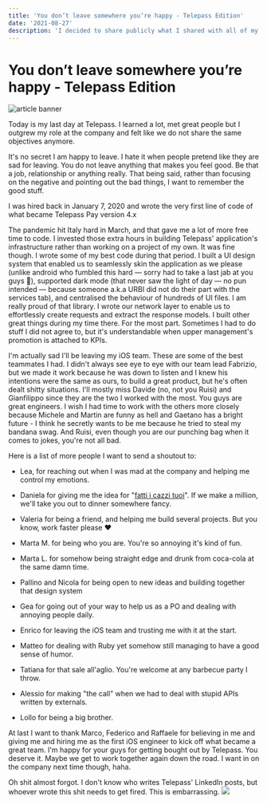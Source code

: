 ```yaml
---
title: 'You don’t leave somewhere you’re happy - Telepass Edition'
date: '2021-08-27'
description: 'I decided to share publicly what I shared with all of my colleagues at Telepass my last day there.'
---
```


# You don’t leave somewhere you’re happy - Telepass Edition

![article banner](/images/articles/goodbye-telepass/banner.png "banner")

Today is my last day at Telepass. I learned a lot, met great people but I outgrew my role at the company and felt like we do not share the same objectives anymore.

It's no secret I am happy to leave. I hate it when people pretend like they are sad for leaving. You do not leave anything that makes you feel good. Be that a job, relationship or anything really. That being said, rather than focusing on the negative and pointing out the bad things, I want to remember the good stuff.

I was hired back in January 7, 2020 and wrote the very first line of code of what became Telepass Pay version 4.x

The pandemic hit Italy hard in March, and that gave me a lot of more free time to code. I invested those extra hours in building Telepass' application's infrastructure rather than working on a project of my own. It was fine though. I wrote some of my best code during that period. I built a UI design system that enabled us to seamlessly skin the application as we please (unlike android who fumbled this hard — sorry had to take a last jab at you guys 🖤), supported dark mode (that never saw the light of day — no pun intended — because someone a.k.a URBI did not do their part with the services tab), and centralised the behaviour of hundreds of UI files. I am really proud of that library. I wrote our network layer to enable us to effortlessly create requests and extract the response models. I built other great things during my time there. For the most part. Sometimes I had to do stuff I did not agree to, but it's understandable when upper management's promotion is attached to KPIs.

I'm actually sad I'll be leaving my iOS team. These are some of the best teammates I had. I didn't always see eye to eye with our team lead Fabrizio, but we made it work because he was down to listen and I knew his intentions were the same as ours, to build a great product, but he's often dealt shitty situations. I'll mostly miss Davide (no, not you Ruisi) and Gianfilippo since they are the two I worked with the most. You guys are great engineers. I wish I had time to work with the others more closely because Michele and Martin are funny as hell and Gaetano has a bright future - I think he secretly wants to be me because he tried to steal my bandana swag. And Ruisi, even though you are our punching bag when it comes to jokes, you're not all bad.

Here is a list of more people I want to send a shoutout to:

- Lea, for reaching out when I was mad at the company and helping me control my emotions.

- Daniela for giving me the idea for "[fatti i cazzi tuoi](https://fattiicazzituoi.it)". If we make a million, we'll take you out to dinner somewhere fancy.

- Valeria for being a friend, and helping me build several projects. But you know, work faster please ♥️

- Marta M. for being who you are. You're so annoying it's kind of fun.

- Marta L. for somehow being straight edge and drunk from coca-cola at the same damn time.

- Pallino and Nicola for being open to new ideas and building together that design system

- Gea for going out of your way to help us as a PO and dealing with annoying people daily.

- Enrico for leaving the iOS team and trusting me with it at the start.

- Matteo for dealing with Ruby yet somehow still managing to have a good sense of humor.

- Tatiana for that sale all'aglio. You're welcome at any barbecue party I throw.

- Alessio for making "the call" when we had to deal with stupid APIs written by externals.

- Lollo for being a big brother.


At last I want to thank Marco, Federico and Raffaele for believing in me and giving me and hiring me as the first iOS engineer to kick off what became a great team. I'm happy for your guys for getting bought out by Telepass. You deserve it. Maybe we get to work together again down the road. I want in on the company next time though, haha.

Oh shit almost forgot. I don't know who writes Telepass' LinkedIn posts, but whoever wrote this shit needs to get fired. This is embarrassing.
![](/images/articles/goodbye-telepass/linkedin-post.jpg)